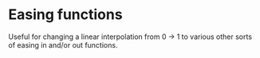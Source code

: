 # Easing functions

Useful for changing a linear interpolation from 0 -> 1 to various other sorts of easing in and/or out functions.